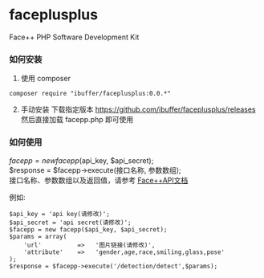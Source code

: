 # faceplusplus
Face++ PHP Software Development Kit

### 如何安装
1.  使用 composer
  ```
  composer require "ibuffer/faceplusplus:0.0.*"
  ```

2.  手动安装
    下载指定版本 https://github.com/ibuffer/faceplusplus/releases<br />
    然后直接加载 facepp.php 即可使用

### 如何使用
$facepp = new facepp($api_key, $api_secret);<br />
$response = $facepp->execute(接口名称, 参数数组);<br />
接口名称、参数数组以及返回值，请参考 [Face++API文档](http://www.faceplusplus.com.cn/api-overview)

例如:
```
$api_key = 'api key(请修改)';
$api_secret = 'api secret(请修改)';
$facepp = new facepp($api_key, $api_secret);
$params = array(
    'url'          =>   '图片链接(请修改)',
    'attribute'    =>   'gender,age,race,smiling,glass,pose'
);
$response = $facepp->execute('/detection/detect',$params);
```
  
